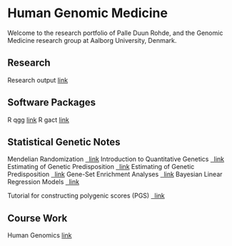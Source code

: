 # Human Genomic Medicine

Welcome to the research portfolio of Palle Duun Rohde, and the Genomic Medicine research group at Aalborg University, Denmark.


## Research
Research output [link](https://vbn.aau.dk/da/persons/palledr)

## Software Packages
R qgg [link](https://psoerensen.github.io/qgg/index.html)
R gact [link](https://psoerensen.github.io/gact/index.html)

## Statistical Genetic Notes
Mendelian Randomization [&nbsp; link](sites/MR/Mendelian-randomization2_PDR.html) 
Introduction to Quantitative Genetics [&nbsp; link](https://psoerensen.github.io/qgnotes/Quantitative-Genetics-Theory.pdf) 
Estimating of Genetic Predisposition [&nbsp; link](https://psoerensen.github.io/qgnotes/Estimation-of-Genetic-Predisposition.pdf) 
Estimating of Genetic Predisposition [&nbsp; link](https://psoerensen.github.io/qgnotes/Estimation-of-Genetic-Parameters.pdf) 
Gene-Set Enrichment Analyses [&nbsp; link](https://psoerensen.github.io/qgnotes/GSEA.pdf)
Bayesian Linear Regression Models [&nbsp; link](https://psoerensen.github.io/qgnotes/BLR.pdf )

Tutorial for constructing polygenic scores (PGS) [&nbsp; link](https://psoerensen.github.io/qgtutorials/Practicals_human_example.pdf) 

## Course Work
Human Genomics [link](https://pdrohde.github.io/AAU-human-genomics/)

